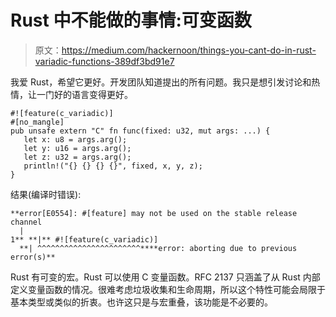 # Rust 中不能做的事情:可变函数

> 原文：<https://medium.com/hackernoon/things-you-cant-do-in-rust-variadic-functions-389df3bd91e7>

我爱 Rust，希望它更好。开发团队知道提出的所有问题。我只是想引发讨论和热情，让一门好的语言变得更好。

```
#![feature(c_variadic)]
#[no_mangle]
pub unsafe extern "C" fn func(fixed: u32, mut args: ...) {
   let x: u8 = args.arg();
   let y: u16 = args.arg();
   let z: u32 = args.arg();
   println!("{} {} {} {}", fixed, x, y, z);
}
```

结果(编译时错误):

```
**error[E0554]: #[feature] may not be used on the stable release channel
  |
1** **|** #![feature(c_variadic)]
  **| ^^^^^^^^^^^^^^^^^^^^^^^****error: aborting due to previous error(s)**
```

Rust 有可变的宏。Rust 可以使用 C 变量函数。RFC 2137 只涵盖了从 Rust 内部定义变量函数的情况。很难考虑垃圾收集和生命周期，所以这个特性可能会局限于基本类型或类似的折衷。也许这只是与宏重叠，该功能是不必要的。